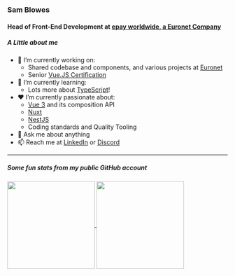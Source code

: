 ### Sam Blowes
#### Head of Front-End Development at [epay worldwide, a Euronet Company](https://www.linkedin.com/company/epay-a-euronet-worldwide-company)

##### A Little about me

- 🔭 I’m currently working on:
  - Shared codebase and components, and various projects at [Euronet](https://www.euronetworldwide.com/)
  - Senior [Vue.JS Certification](https://certification.vuejs.org/)
- 🌱 I’m currently learning:
   - Lots more about [TypeScript](https://www.typescriptlang.org/)!
 - ❤️ I’m currently passionate about:
   - [Vue 3](https://vuejs.org/) and its composition API
   - [Nuxt](https://nuxt.com/)
   - [NestJS](https://nestjs.com/)
   - Coding standards and Quality Tooling
- 💬 Ask me about anything
- 📫 Reach me at [LinkedIn](https://www.linkedin.com/in/blowsie/) or [Discord](https://discordapp.com/users/blowsie.dev)

---

##### Some fun stats from my public GitHub account

<a href="https://github.com/anuraghazra/github-readme-stats">
  <img height=200 align="center" src="https://github-readme-stats.vercel.app/api?username=blowsie&theme=vue" />
</a>
<a href="https://github.com/anuraghazra/convoychat">
  <img height=200 align="center" src="https://github-readme-stats.vercel.app/api/top-langs?username=anuraghazra&layout=compact&langs_count=8&card_width=320&theme=vue" />
</a>
